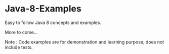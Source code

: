 # Java-8-Examples

Easy to follow Java 8 concepts and examples.

More to come...

Note : Code examples are for demonstration and learning purpose, does not include tests.
